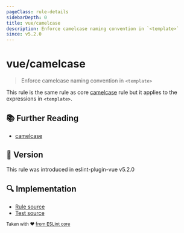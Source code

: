 ```yaml
---
pageClass: rule-details
sidebarDepth: 0
title: vue/camelcase
description: Enforce camelcase naming convention in `<template>`
since: v5.2.0
---
```

# vue/camelcase

> Enforce camelcase naming convention in `<template>`

This rule is the same rule as core [camelcase] rule but it applies to the expressions in `<template>`.

## :books: Further Reading

- [camelcase]

[camelcase]: https://eslint.org/docs/rules/camelcase

## :rocket: Version

This rule was introduced in eslint-plugin-vue v5.2.0

## :mag: Implementation

- [Rule source](https://github.com/vuejs/eslint-plugin-vue/blob/master/lib/rules/camelcase.js)
- [Test source](https://github.com/vuejs/eslint-plugin-vue/blob/master/tests/lib/rules/camelcase.js)

<sup>Taken with ❤️ [from ESLint core](https://eslint.org/docs/latest/rules/camelcase)</sup>
